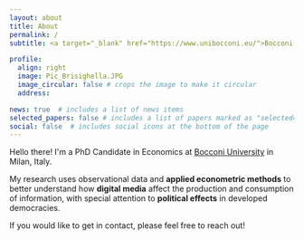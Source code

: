 ```yaml
---
layout: about
title: About
permalink: /
subtitle: <a target="_blank" href="https://www.unibocconi.eu/">Bocconi University</a> • <a target="_blank" href="https://economics.unibocconi.eu/">Economics Department</a>

profile:
  align: right
  image: Pic_Brisighella.JPG
  image_circular: false # crops the image to make it circular
  address: 

news: true  # includes a list of news items
selected_papers: false # includes a list of papers marked as "selected={true}"
social: false  # includes social icons at the bottom of the page
---
```


Hello there! I'm a PhD Candidate in Economics at 
<a target="_blank" href="https://www.unibocconi.eu/">Bocconi University</a>
in Milan, Italy. 

My research uses observational data and **applied econometric methods** to better understand how **digital media** affect the production and consumption of information, 
with special attention to **political effects** in developed democracies. 

If you would like to get in contact, please feel free to reach out!


